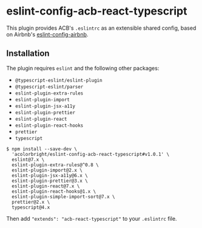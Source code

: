# eslint-config-acb-react-typescript

This plugin provides ACB's `.eslintrc` as an extensible shared config, based on Airbnb's
[eslint-config-airbnb](https://github.com/airbnb/javascript/tree/master/packages/eslint-config-airbnb).

## Installation

The plugin requires `eslint` and the following other packages:

- `@typescript-eslint/eslint-plugin`
- `@typescript-eslint/parser`
- `eslint-plugin-extra-rules`
- `eslint-plugin-import`
- `eslint-plugin-jsx-a11y`
- `eslint-plugin-prettier`
- `eslint-plugin-react`
- `eslint-plugin-react-hooks`
- `prettier`
- `typescript`

```shell
$ npm install --save-dev \
  'acolorbright/eslint-config-acb-react-typescript#v1.0.1' \
  eslint@7.x \
  eslint-plugin-extra-rules@^0.8 \
  eslint-plugin-import@2.x \
  eslint-plugin-jsx-a11y@6.x \
  eslint-plugin-prettier@3.x \
  eslint-plugin-react@7.x \
  eslint-plugin-react-hooks@1.x \
  eslint-plugin-simple-import-sort@7.x \
  prettier@2.x \
  typescript@4.x
```

Then add `"extends": "acb-react-typescript"` to your `.eslintrc` file.
